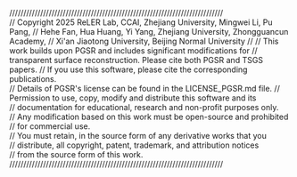 ////////////////////////////////////////////////////////////////////////////  
// Copyright 2025 ReLER Lab, CCAI, Zhejiang University, Mingwei Li, Pu Pang, 
// Hehe Fan, Hua Huang, Yi Yang, Zhejiang University, Zhongguancun Academy, 
// Xi'an Jiaotong University, Beijing Normal University
//
// This work builds upon PGSR and includes significant modifications for
// transparent surface reconstruction. Please cite both PGSR and TSGS papers.
// If you use this software, please cite the corresponding publications.  
// Details of PGSR's license can be found in the LICENSE_PGSR.md file.
// Permission to use, copy, modify and distribute this software and its  
// documentation for educational, research and non-profit purposes only.  
// Any modification based on this work must be open-source and prohibited  
// for commercial use.  
// You must retain, in the source form of any derivative works that you  
// distribute, all copyright, patent, trademark, and attribution notices  
// from the source form of this work.  
////////////////////////////////////////////////////////////////////////////